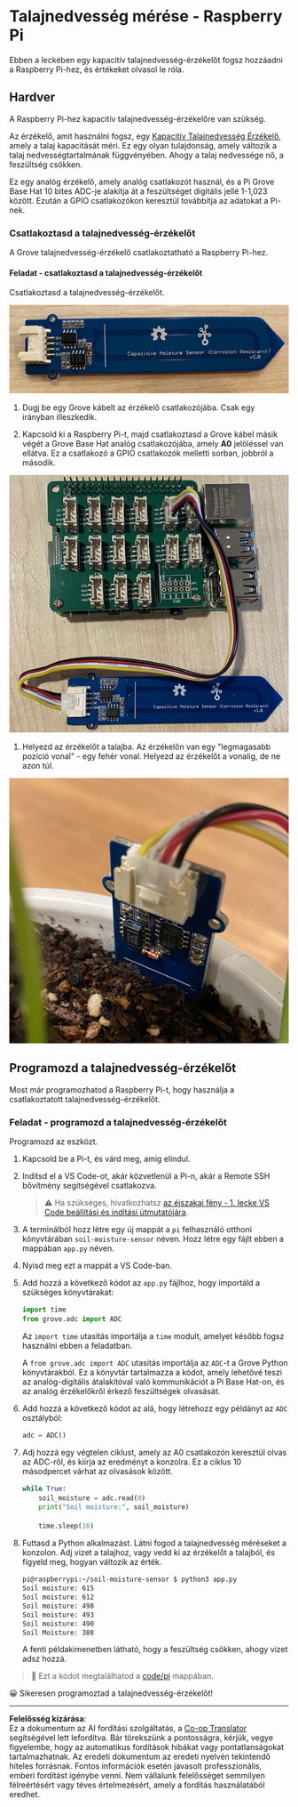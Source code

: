<!--
CO_OP_TRANSLATOR_METADATA:
{
  "original_hash": "9d4d00a47d5d0f3e6ce42c0d1020064a",
  "translation_date": "2025-08-27T22:48:27+00:00",
  "source_file": "2-farm/lessons/2-detect-soil-moisture/pi-soil-moisture.md",
  "language_code": "hu"
}
-->
# Talajnedvesség mérése - Raspberry Pi

Ebben a leckében egy kapacitív talajnedvesség-érzékelőt fogsz hozzáadni a Raspberry Pi-hez, és értékeket olvasol le róla.

## Hardver

A Raspberry Pi-hez kapacitív talajnedvesség-érzékelőre van szükség.

Az érzékelő, amit használni fogsz, egy [Kapacitív Talajnedvesség Érzékelő](https://www.seeedstudio.com/Grove-Capacitive-Moisture-Sensor-Corrosion-Resistant.html), amely a talaj kapacitását méri. Ez egy olyan tulajdonság, amely változik a talaj nedvességtartalmának függvényében. Ahogy a talaj nedvessége nő, a feszültség csökken.

Ez egy analóg érzékelő, amely analóg csatlakozót használ, és a Pi Grove Base Hat 10 bites ADC-je alakítja át a feszültséget digitális jellé 1-1,023 között. Ezután a GPIO csatlakozókon keresztül továbbítja az adatokat a Pi-nek.

### Csatlakoztasd a talajnedvesség-érzékelőt

A Grove talajnedvesség-érzékelő csatlakoztatható a Raspberry Pi-hez.

#### Feladat - csatlakoztasd a talajnedvesség-érzékelőt

Csatlakoztasd a talajnedvesség-érzékelőt.

![Egy Grove talajnedvesség-érzékelő](../../../../../translated_images/grove-capacitive-soil-moisture-sensor.e7f0776cce30e78be5cc5a07839385fd6718857f31b5bf5ad3d0c73c83b2f0ef.hu.png)

1. Dugj be egy Grove kábelt az érzékelő csatlakozójába. Csak egy irányban illeszkedik.

1. Kapcsold ki a Raspberry Pi-t, majd csatlakoztasd a Grove kábel másik végét a Grove Base Hat analóg csatlakozójába, amely **A0** jelöléssel van ellátva. Ez a csatlakozó a GPIO csatlakozók melletti sorban, jobbról a második.

![A Grove talajnedvesség-érzékelő csatlakoztatva az A0 csatlakozóhoz](../../../../../translated_images/pi-soil-moisture-sensor.fdd7eb2393792cf6739cacf1985d9f55beda16d372f30d0b5a51d586f978a870.hu.png)

1. Helyezd az érzékelőt a talajba. Az érzékelőn van egy "legmagasabb pozíció vonal" - egy fehér vonal. Helyezd az érzékelőt a vonalig, de ne azon túl.

![A Grove talajnedvesség-érzékelő a talajban](../../../../../translated_images/soil-moisture-sensor-in-soil.bfad91002bda5e960f8c51ee64b02ee59b32c8c717e3515a2c945f33e614e403.hu.png)

## Programozd a talajnedvesség-érzékelőt

Most már programozhatod a Raspberry Pi-t, hogy használja a csatlakoztatott talajnedvesség-érzékelőt.

### Feladat - programozd a talajnedvesség-érzékelőt

Programozd az eszközt.

1. Kapcsold be a Pi-t, és várd meg, amíg elindul.

1. Indítsd el a VS Code-ot, akár közvetlenül a Pi-n, akár a Remote SSH bővítmény segítségével csatlakozva.

    > ⚠️ Ha szükséges, hivatkozhatsz [az éjszakai fény - 1. lecke VS Code beállítási és indítási útmutatójára](../../../1-getting-started/lessons/1-introduction-to-iot/pi.md).

1. A terminálból hozz létre egy új mappát a `pi` felhasználó otthoni könyvtárában `soil-moisture-sensor` néven. Hozz létre egy fájlt ebben a mappában `app.py` néven.

1. Nyisd meg ezt a mappát a VS Code-ban.

1. Add hozzá a következő kódot az `app.py` fájlhoz, hogy importáld a szükséges könyvtárakat:

    ```python
    import time
    from grove.adc import ADC
    ```

    Az `import time` utasítás importálja a `time` modult, amelyet később fogsz használni ebben a feladatban.

    A `from grove.adc import ADC` utasítás importálja az `ADC`-t a Grove Python könyvtárakból. Ez a könyvtár tartalmazza a kódot, amely lehetővé teszi az analóg-digitális átalakítóval való kommunikációt a Pi Base Hat-on, és az analóg érzékelőkről érkező feszültségek olvasását.

1. Add hozzá a következő kódot az alá, hogy létrehozz egy példányt az `ADC` osztályból:

    ```python
    adc = ADC()
    ```

1. Adj hozzá egy végtelen ciklust, amely az A0 csatlakozón keresztül olvas az ADC-ről, és kiírja az eredményt a konzolra. Ez a ciklus 10 másodpercet várhat az olvasások között.

    ```python
    while True:
        soil_moisture = adc.read(0)
        print("Soil moisture:", soil_moisture)

        time.sleep(10)
    ```

1. Futtasd a Python alkalmazást. Látni fogod a talajnedvesség méréseket a konzolon. Adj vizet a talajhoz, vagy vedd ki az érzékelőt a talajból, és figyeld meg, hogyan változik az érték.

    ```output
    pi@raspberrypi:~/soil-moisture-sensor $ python3 app.py 
    Soil moisture: 615
    Soil moisture: 612
    Soil moisture: 498
    Soil moisture: 493
    Soil moisture: 490
    Soil Moisture: 388
    ```

    A fenti példakimenetben látható, hogy a feszültség csökken, ahogy vizet adsz hozzá.

> 💁 Ezt a kódot megtalálhatod a [code/pi](../../../../../2-farm/lessons/2-detect-soil-moisture/code/pi) mappában.

😀 Sikeresen programoztad a talajnedvesség-érzékelőt!

---

**Felelősség kizárása**:  
Ez a dokumentum az AI fordítási szolgáltatás, a [Co-op Translator](https://github.com/Azure/co-op-translator) segítségével lett lefordítva. Bár törekszünk a pontosságra, kérjük, vegye figyelembe, hogy az automatikus fordítások hibákat vagy pontatlanságokat tartalmazhatnak. Az eredeti dokumentum az eredeti nyelvén tekintendő hiteles forrásnak. Fontos információk esetén javasolt professzionális, emberi fordítást igénybe venni. Nem vállalunk felelősséget semmilyen félreértésért vagy téves értelmezésért, amely a fordítás használatából eredhet.